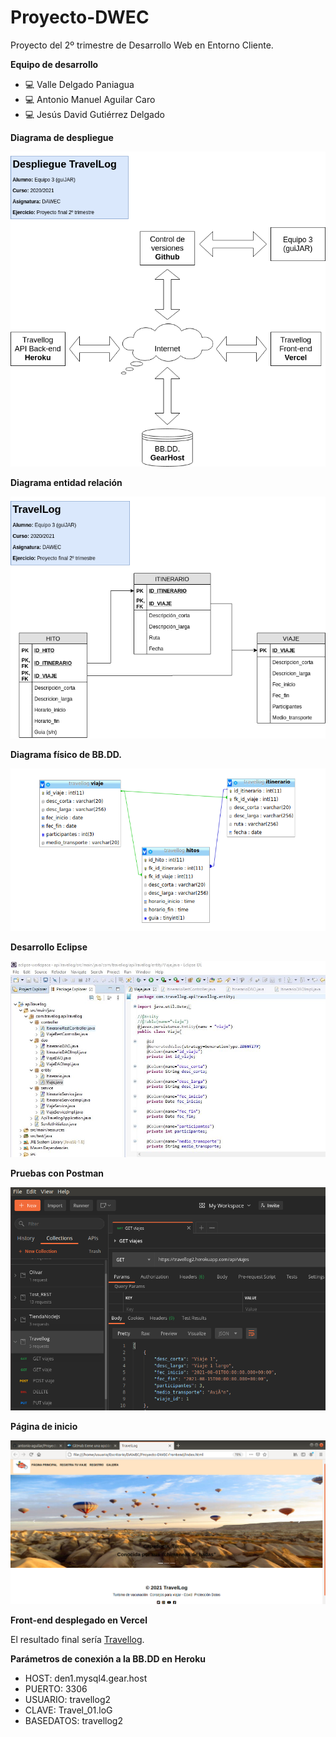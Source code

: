 # Proyecto-DWEC
Proyecto del 2º trimestre de Desarrollo Web en Entorno Cliente.

**Equipo de desarrollo**
- :computer: Valle Delgado Paniagua
- :computer: Antonio Manuel Aguilar Caro
- :computer: Jesús David Gutiérrez Delgado

**Diagrama de despliegue**

![Diagrama despliegue](/img/Despliegue2.png "Diagrama de despliegue")

**Diagrama entidad relación**

![Diagrama E/R](/img/TravelLog.png "Diagrama E/R")

**Diagrama físico de BB.DD.**

![Diagrama BB.DD.](/img/TravelLogMySql.png "Modelo físico")

**Desarrollo Eclipse**

![Desarrollo Eclipse](/img/Eclipse.png "Eclipse")

**Pruebas con Postman**

![Tests con Postman](/img/TestPostman.png "Pruebas")

**Página de inicio**

![Página de inicio](/img/Index.png "Index")

**Front-end desplegado en Vercel**

El resultado final sería [Travellog][Travellog].

[Travellog]: https://proyecto-dwec-3mkq6iovw-travel-log1.vercel.app/

**Parámetros de conexión a la BB.DD en Heroku**

- HOST: den1.mysql4.gear.host
- PUERTO: 3306
- USUARIO: travellog2
- CLAVE: Travel_01.loG
- BASEDATOS: travellog2



